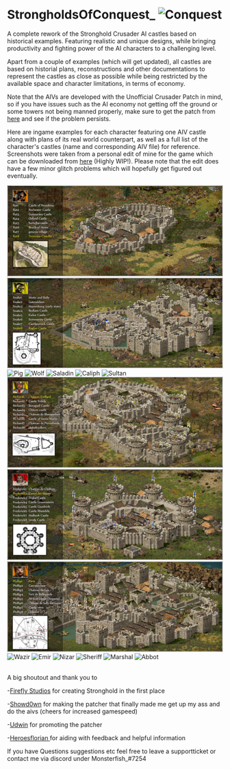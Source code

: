 # StrongholdsOfConquest_ ![Conquest](https://github.com/Monsterfisch/StrongholdsOfConquest_/raw/master/presentation/pack.png)

A complete rework of the Stronghold Crusader AI castles based on historical examples. Featuring realistic and unique designs, while bringing productivity and fighting power of the AI characters to a challenging level.

Apart from a couple of examples (which will get updated), all castles are based on historial plans, reconstructions and other documentations to represent the castles as close as possible while being restricted by the available space and character limitations, in terms of economy.

Note that the AIVs are developed with the Unofficial Crusader Patch in mind, so if you have issues such as the AI economy not getting off the ground or some towers not being manned properly, make sure to get the patch from [here](https://github.com/Sh0wdown/UnofficialCrusaderPatch/releases) and see if the problem persists.


Here are ingame examples for each character featuring one AIV castle along with plans of its real world counterpart, as well as a full list of the character's castles (name and corresponding AIV file) for reference. Screenshots were taken from a personal edit of mine for the game which can be downloaded from [here](https://github.com/Monsterfisch/StrongholdsOfConquest_/blob/master/StrongholdsOfConquest_VisualEdit.zip) (Highly WIP!). Please note that the edit does have a few minor glitch problems which will hopefully get figured out eventually.

![Rat](https://github.com/Monsterfisch/StrongholdsOfConquest_/raw/master/presentation/rat.jpg)
![Snake](https://github.com/Monsterfisch/StrongholdsOfConquest_/raw/master/presentation/snake.jpg)
![Pig](https://github.com/Monsterfisch/StrongholdsOfConquest_/raw/master/presentation/pig.jpg)
![Wolf](https://github.com/Monsterfisch/StrongholdsOfConquest_/raw/master/presentation/wolf.jpg)
![Saladin](https://github.com/Monsterfisch/StrongholdsOfConquest_/raw/master/presentation/saladin.jpg)
![Caliph](https://github.com/Monsterfisch/StrongholdsOfConquest_/raw/master/presentation/caliph.jpg)
![Sultan](https://github.com/Monsterfisch/StrongholdsOfConquest_/raw/master/presentation/sultan.jpg)
![Richard](https://github.com/Monsterfisch/StrongholdsOfConquest_/raw/master/presentation/richard.jpg)
![Frederick](https://github.com/Monsterfisch/StrongholdsOfConquest_/raw/master/presentation/frederick.jpg)
![Phillip](https://github.com/Monsterfisch/StrongholdsOfConquest_/raw/master/presentation/phillip.jpg)
![Wazir](https://github.com/Monsterfisch/StrongholdsOfConquest_/raw/master/presentation/wazir.jpg)
![Emir](https://github.com/Monsterfisch/StrongholdsOfConquest_/raw/master/presentation/emir.jpg)
![Nizar](https://github.com/Monsterfisch/StrongholdsOfConquest_/raw/master/presentation/nizar.jpg)
![Sheriff](https://github.com/Monsterfisch/StrongholdsOfConquest_/raw/master/presentation/sherif.jpg)
![Marshal](https://github.com/Monsterfisch/StrongholdsOfConquest_/raw/master/presentation/marshall.jpg)
![Abbot](https://github.com/Monsterfisch/StrongholdsOfConquest_/raw/master/presentation/abbot.jpg)


&nbsp;  
A big shoutout and thank you to 



-[Firefly Studios](https://fireflyworlds.com/) for creating Stronghold in the first place

-[Showd0wn](https://github.com/Sh0wdown) for making the patcher that finally made me get up my ass and do the aivs (cheers for increased gamespeed)

-[Udwin](https://www.youtube.com/user/UdwinLP) for promoting the patcher

-[Heroesflorian ](https://github.com/Heroesflorian) for aiding with feedback and helpful information

If you have Questions suggestions etc feel free to leave a supportticket or contact me via discord under Monsterfish_#7254

